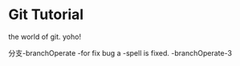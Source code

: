 # Git Tutorial
the world of git. yoho!

分支-branchOperate
-for fix bug a
-spell is fixed.
-branchOperate-3

